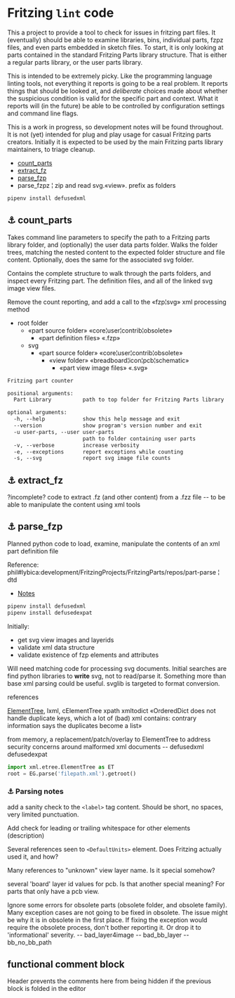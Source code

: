 <!-- cSpell:enable -->
# Fritzing `lint` code

<link href="css/github_override.css" rel="stylesheet"/>

This a project to provide a tool to check for issues in fritzing part files. It (eventually) should be able to examine libraries, bins, individual parts, fzpz files, and even parts embedded in sketch files. To start, it is only looking at parts contained in the standard Fritzing Parts library structure. That is either a regular parts library, or the user parts library.

This is intended to be extremely picky. Like the programming language linting tools, not everything it reports is going to be a real problem. It reports things that should be looked at, and *deliberate* choices made about whether the suspicious condition is valid for the specific part and context. What it reports will (in the future) be able to be controlled by configuration settings and command line flags.

This is a work in progress, so development notes will be found throughout. It is not (yet) intended for plug and play usage for casual Fritzing parts creators. Initially it is expected to be used by the main Fritzing parts library maintainers, to triage cleanup.

* [count_parts](#link_count_parts)
* [extract_fz](#link_extract_fz)
* [parse_fzp](#link_parse_fzp)
* parse_fzpz ¦ zip and read svg.«view». prefix as folders

```sh
pipenv install defusedxml
```

<!--
* [Link](#link_link)
## <a name="link_link">⚓</a> Link
-->

## <a name="link_count_parts">⚓</a> count_parts

Takes command line parameters to specify the path to a Fritzing parts library folder, and (optionally) the user data parts folder. Walks the folder trees, matching the nested content to the expected folder structure and file content. Optionally, does the same for the associated svg folder.

Contains the complete structure to walk through the parts folders, and inspect every Fritzing part. The definition files, and all of the linked svg image view files.

Remove the count reporting, and add a call to the «fzp¦svg» xml processing method

* root folder
  * «part source folder» «core¦user¦contrib¦obsolete»
    * «part definition files» «.fzp»
  * svg
    * «part source folder» «core¦user¦contrib¦obsolete»
      * «view folder» «breadboard¦icon¦pcb¦schematic»
        * «part view image files» «.svg»

```txt
Fritzing part counter

positional arguments:
  Part Library          path to top folder for Fritzing Parts library

optional arguments:
  -h, --help            show this help message and exit
  --version             show program's version number and exit
  -u user-parts, --user user-parts
                        path to folder containing user parts
  -v, --verbose         increase verbosity
  -e, --exceptions      report exceptions while counting
  -s, --svg             report svg image file counts
```

## <a name="link_extract_fz">⚓</a> extract_fz

?incomplete? code to extract .fz (and other content) from a .fzz file
-- to be able to manipulate the content using xml tools

## <a name="link_parse_fzp">⚓</a> parse_fzp

Planned python code to load, examine, manipulate the contents of an xml part definition file

Reference: phil#lybica:development/FritzingProjects/FritzingParts/repos/part-parse ¦ dtd

* [Notes](#link_parse_notes)

```sh
pipenv install defusedxml
pipenv install defusedexpat
```

Initially:

* get svg view images and layerids
* validate xml data structure
* validate existence of fzp elements and attributes

Will need matching code for processing svg documents. Initial searches are find python libraries to **write** svg, not to read/parse it. Something more than base xml parsing could be useful. svglib is targeted to format conversion.

references

[ElementTree](http://docs.python.org/library/xml.etree.elementtree.html), lxml, cElementTree
xpath
xmltodict «OrderedDict does not handle duplicate keys, which a lot of (bad) xml contains: contrary information says the duplicates become a list»

from memory, a replacement/patch/overlay to ElementTree to address security concerns around malformed xml documents
-- defusedxml defusedexpat

```py
import xml.etree.ElementTree as ET
root = EG.parse('filepath.xml').getroot()
```

### <a name="link_parse_notes">⚓</a> Parsing notes

add a sanity check to the `<label>` tag content. Should be short, no spaces, very limited punctuation.

Add check for leading or trailing whitespace for other elements (description)

Several references seen to `<DefaultUnits>` element. Does Fritzing actually used it, and how?

Many references to "unknown" view layer name. Is it special somehow?

several 'board' layer id values for pcb. Is that another special meaning? For parts that only have a pcb view.

Ignore some errors for obsolete parts (obsolete folder, and obsolete family). Many exception cases are not going to be fixed in obsolete. The issue might be why it is in obsolete in the first place. If fixing the exception would require the obsolete process, don't bother reporting it. Or drop it to 'informational' severity.
-- bad_layer4image
-- bad_bb_layer
-- bb_no_bb_path

## functional comment block

Header prevents the comments here from being hidden if the previous block is folded in the editor

<!-- cSpell:disable -->
<!-- cSpell:enable -->
<!--
# cSpell:disable
# cSpell:enable
cSpell:words
cSpell:ignore
cSpell:enableCompoundWords
-->
